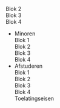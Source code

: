 Blok 2  
Blok 3  
Blok 4  
* Minoren  
Blok 1  
Blok 2  
Blok 3  
Blok 4  
* Afstuderen  
Blok 1  
Blok 2  
Blok 3  
Blok 4  
Toelatingseisen